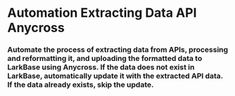 # Automation Extracting Data API Anycross

### Automate the process of extracting data from APIs, processing and reformatting it, and uploading the formatted data to LarkBase using Anycross. If the data does not exist in LarkBase, automatically update it with the extracted API data. If the data already exists, skip the update.
